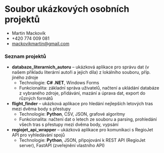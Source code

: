 # Soubor ukázkových osobních projektů
* Martin Mackovík
* +420 774 009 081
* mackovikmartin@gmail.com

 ### Seznam projektů
 * **databaze_literarnich_autoru** – ukázková aplikace pro správu dat (v našem příkladu literární autoři a jejich díla) z lokálního souboru, příp. jiného zdroje
     * Technologie: **C# .NET**, Windows Forms
     * Funkcionalita: základní správa uživatelů, načtení a ukládání databáze z vybraného zdroje, přidávání, mazání a úprava dat, export do různých formátů
 * **flight_finder** – ukázková aplikace pro hledání nejlepších letových tras mezi dvěma body s přestupy
     * Technologie: **Python**, CSV, JSON, grafové algoritmy
     * Funkcionalita: načtení dat o letech ze souboru a parsing, prohledání všech tras s přestupy mezi dvěma body, vypsání
 * **regiojet_api_wrapper** – ukázková aplikace pro komunikaci s RegioJet API pro vyhledávání spojů
     * Technologie: **Python**, JSON, připojování k REST API (RegioJet server), FastAPI (zveřejnění vlastního API)